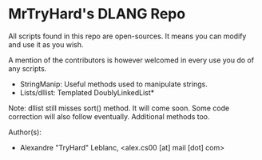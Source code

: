 MrTryHard's DLANG Repo
================================
All scripts found in this repo are open-sources. 
It means you can modify and use it as you wish.

A mention of the contributors is however welcomed in 
every use you do of any scripts.

* StringManip: Useful methods used to manipulate strings.
* Lists/dllist: Templated DoublyLinkedList*


Note: dllist still misses sort() method. It will come soon. Some code
correction will also follow eventually. Additional methods too.

Author(s):

* Alexandre "TryHard" Leblanc, <alex.cs00 [at] mail [dot] com>
